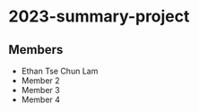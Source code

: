 # 2023-summary-project

## Members

- Ethan Tse Chun Lam
- Member 2
- Member 3
- Member 4

<Description of your project>
